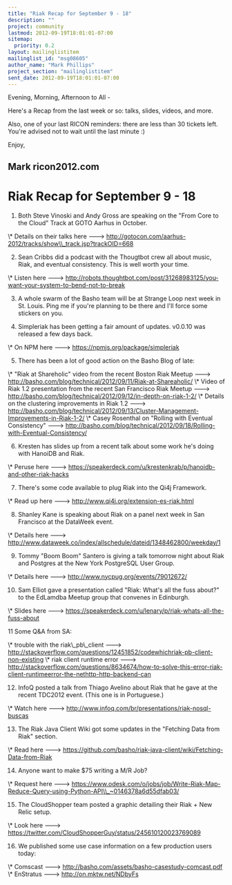 ```yaml
---
title: "Riak Recap for September 9 - 18"
description: ""
project: community
lastmod: 2012-09-19T18:01:01-07:00
sitemap:
  priority: 0.2
layout: mailinglistitem
mailinglist_id: "msg08605"
author_name: "Mark Phillips"
project_section: "mailinglistitem"
sent_date: 2012-09-19T18:01:01-07:00
---
```



Evening, Morning, Afternoon to All -

Here's a Recap from the last week or so: talks, slides, videos, and more.

Also, one of your last RICON reminders: there are less than 30 tickets
left. You're advised not to wait until the last minute :)

Enjoy,

Mark
ricon2012.com
---------------------

Riak Recap for September 9 - 18
========================

1) Both Steve Vinoski and Andy Gross are speaking on the "From Core to
the Cloud" Track at GOTO Aarhus in October.

\\* Details on their talks here ---&gt;
http://gotocon.com/aarhus-2012/tracks/show\\_track.jsp?trackOID=668

2) Sean Cribbs did a podcast with the Thougtbot crew all about music,
Riak, and eventual consistency. This is well worth your time.

\\* Listen here ---&gt;
http://robots.thoughtbot.com/post/31268983125/you-want-your-system-to-bend-not-to-break

3) A whole swarm of the Basho team will be at Strange Loop next week
in St. Louis. Ping me if you're planning to be there and I'll force
some stickers on you.

4) Simpleriak has been getting a fair amount of updates. v0.0.10 was
released a few days back.

\\* On NPM here ---&gt; https://npmjs.org/package/simpleriak

5) There has been a lot of good action on the Basho Blog of late:

\\* "Riak at Shareholic" video from the recent Boston Riak Meetup ---&gt;
http://basho.com/blog/technical/2012/09/11/Riak-at-Shareaholic/
\\* Video of Riak 1.2 presentation from the recent San Francisco Riak
Meetup ---&gt; http://basho.com/blog/technical/2012/09/12/in-depth-on-riak-1-2/
\\* Details on the clustering improvements in Riak 1.2 ---&gt;
http://basho.com/blog/technical/2012/09/13/Cluster-Management-Improvements-in-Riak-1-2/
\\* Casey Rosenthal on "Rolling with Eventual Consistency" ---&gt;
http://basho.com/blog/technical/2012/09/18/Rolling-with-Eventual-Consistency/

6) Kresten has slides up from a recent talk about some work he's doing
with HanoiDB and Riak.

\\* Peruse here ---&gt;
https://speakerdeck.com/u/krestenkrab/p/hanoidb-and-other-riak-hacks

7) There's some code available to plug Riak into the Qi4j Framework.

\\* Read up here ---&gt; http://www.qi4j.org/extension-es-riak.html

8) Shanley Kane is speaking about Riak on a panel next week in San
Francisco at the DataWeek event.

\\* Details here ---&gt;
http://www.dataweek.co/index/allschedule/dateid/1348462800/weekday/1

9) Tommy "Boom Boom" Santero is giving a talk tomorrow night about
Riak and Postgres at the New York PostgreSQL User Group.

\\* Details here ---&gt; http://www.nycpug.org/events/79012672/

10) Sam Elliot gave a presentation called "Riak: What's all the fuss
about?" to the EdLamdba Meetup group that convenes in Edinburgh.

\\* Slides here ---&gt;
https://speakerdeck.com/u/lenary/p/riak-whats-all-the-fuss-about

11 Some Q&A from SA:

\\* trouble with the riak\\_pb\\_client ---&gt;
http://stackoverflow.com/questions/12451852/codewhichriak-pb-client-non-existing
\\* riak client runtime error ---&gt;
http://stackoverflow.com/questions/8634674/how-to-solve-this-error-riak-client-runtimeerror-the-nethttp-http-backend-can

12) InfoQ posted a talk from Thiago Avelino about Riak that he gave at
the recent TDC2012 event. (This one is in Portuguese.)

\\* Watch here ---&gt; http://www.infoq.com/br/presentations/riak-nosql-buscas

13) The Riak Java Client Wiki got some updates in the "Fetching Data
from Riak" section.

\\* Read here ---&gt;
https://github.com/basho/riak-java-client/wiki/Fetching-Data-from-Riak

14) Anyone want to make $75 writing a M/R Job?

\\* Request here ---&gt;
https://www.odesk.com/o/jobs/job/Write-Riak-Map-Reduce-Query-using-Python-API\\_~0146378a6d55dfab03/

15) The CloudShopper team posted a graphic detailing their Riak + New
Relic setup.

\\* Look here ---&gt; https://twitter.com/CloudShopperGuy/status/245610120023769089

16) We published some use case information on a few production users today:

\\* Comscast ---&gt; http://basho.com/assets/basho-casestudy-comcast.pdf
\\* EnStratus ---&gt; http://on.mktw.net/NDbyFs

